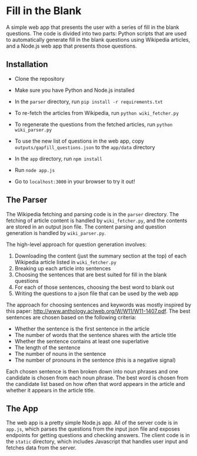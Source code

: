 Fill in the Blank
=

A simple web app that presents the user with a series of fill in the blank questions. The code is divided into two parts: Python scripts that are used to automatically generate fill in the blank questions using Wikipedia articles, and a Node.js web app that presents those questions.

Installation
-

- Clone the repository
- Make sure you have Python and Node.js installed

- In the `parser` directory, run `pip install -r requirements.txt`
- To re-fetch the articles from Wikipedia, run `python wiki_fetcher.py`
- To regenerate the questions from the fetched articles, run `python wiki_parser.py`
- To use the new list of questions in the web app, copy `outputs/gapfill_questions.json` to the `app/data` directory

- In the `app` directory, run `npm install`
- Run `node app.js`
- Go to `localhost:3000` in your browser to try it out!

The Parser
-

The Wikipedia fetching and parsing code is in the `parser` directory. The fetching of article content is handled by `wiki_fetcher.py`, and the contents are stored in an output json file. The content parsing and question generation is handled by `wiki_parser.py`.

The high-level approach for question generation involves:

1. Downloading the content (just the summary section at the top) of each Wikipedia article listed in `wiki_fetcher.py`
2. Breaking up each article into sentences
3. Choosing the sentences that are best suited for fill in the blank questions
4. For each of those sentences, choosing the best word to blank out
5. Writing the questions to a json file that can be used by the web app

The approach for choosing sentences and keywords was mostly inspired by this paper: http://www.anthology.aclweb.org/W/W11/W11-1407.pdf. The best sentences are chosen based on the following criteria:

- Whether the sentence is the first sentence in the article
- The number of words that the sentence shares with the article title
- Whether the sentence contains at least one superlative
- The length of the sentence
- The number of nouns in the sentence
- The number of pronouns in the sentence (this is a negative signal)

Each chosen sentence is then broken down into noun phrases and one candidate is chosen from each noun phrase. The best word is chosen from the candidate list based on how often that word appears in the article and whether it appears in the article title.

The App
-

The web app is a pretty simple Node.js app. All of the server code is in `app.js`, which parses the questions from the input json file and exposes endpoints for getting questions and checking answers. The client code is in the `static` directory, which includes Javascript that handles user input and fetches data from the server.
